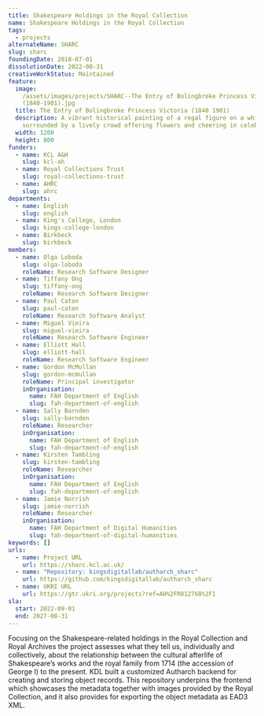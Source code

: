 ```yaml
---
title: Shakespeare Holdings in the Royal Collection
name: Shakespeare Holdings in the Royal Collection
tags:
  - projects
alternateName: SHARC
slug: sharc
foundingDate: 2018-07-01
dissolutionDate: 2022-08-31
creativeWorkStatus: Maintained
feature:
  image:
    /assets/images/projects/SHARC--The Entry of Bolingbroke Princess Victoria
    (1840-1901).jpg
  title: The Entry of Bolingbroke Princess Victoria (1840 1901)
  description: A vibrant historical painting of a regal figure on a white horse,
    surrounded by a lively crowd offering flowers and cheering in celebration.
  width: 1200
  height: 800
funders:
  - name: KCL A&H
    slug: kcl-ah
  - name: Royal Collections Trust
    slug: royal-collections-trust
  - name: AHRC
    slug: ahrc
departments:
  - name: English
    slug: english
  - name: King's College, London
    slug: kings-college-london
  - name: Birkbeck
    slug: birkbeck
members:
  - name: Olga Loboda
    slug: olga-loboda
    roleName: Research Software Designer
  - name: Tiffany Ong
    slug: tiffany-ong
    roleName: Research Software Designer
  - name: Paul Caton
    slug: paul-caton
    roleName: Research Software Analyst
  - name: Miguel Vieira
    slug: miguel-vieira
    roleName: Research Software Engineer
  - name: Elliott Hall
    slug: elliott-hall
    roleName: Research Software Engineer
  - name: Gordon McMullan
    slug: gordon-mcmullan
    roleName: Principal investigator
    inOrganisation:
      name: FAH Department of English
      slug: fah-department-of-english
  - name: Sally Barnden
    slug: sally-barnden
    roleName: Researcher
    inOrganisation:
      name: FAH Department of English
      slug: fah-department-of-english
  - name: Kirsten Tambling
    slug: kirsten-tambling
    roleName: Researcher
    inOrganisation:
      name: FAH Department of English
      slug: fah-department-of-english
  - name: Jamie Norrish
    slug: jamie-norrish
    roleName: Researcher
    inOrganisation:
      name: FAH Department of Digital Humanities
      slug: fah-department-of-digital-humanities
keywords: []
urls:
  - name: Project URL
    url: https://sharc.kcl.ac.uk/
  - name: "Repository: kingsdigitallab/autharch_sharc"
    url: https://github.com/kingsdigitallab/autharch_sharc
  - name: UKRI URL
    url: https://gtr.ukri.org/projects?ref=AH%2FR012768%2F1
sla:
  start: 2022-09-01
  end: 2027-08-31
---
```


Focusing on the Shakespeare-related holdings in the Royal Collection and Royal Archives the project assesses what they tell us, individually and collectively, about the relationship between the cultural afterlife of Shakespeare’s works and the royal family from 1714 (the accession of George I) to the present. KDL built a customized Autharch backend for creating and storing object records.
This repository underpins the frontend which showcases the metadata together with images provided by the Royal Collection, and it also provides for exporting the object metadata as EAD3 XML.
